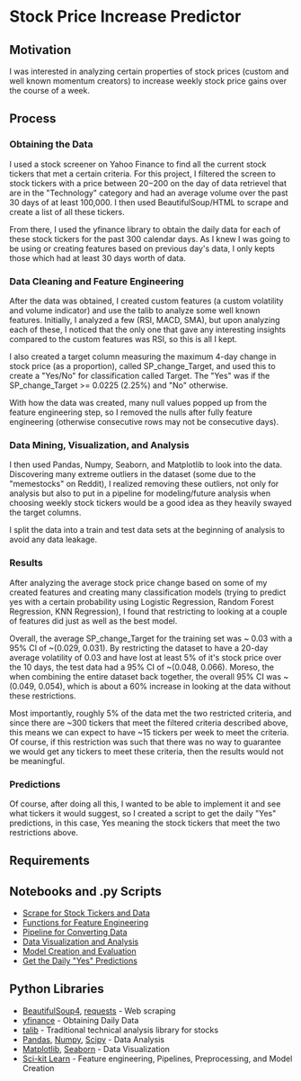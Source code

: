 # Stock Price Increase Predictor
## Motivation
I was interested in analyzing certain properties of stock prices (custom and well known momentum creators) to increase weekly stock price gains over the course of a week.

## Process
### Obtaining the Data
I used a stock screener on Yahoo Finance to find all the current stock tickers that met a certain criteria. For this project, I filtered the screen to stock tickers with a price between $20-$200 on the day of data retrievel that are in the "Technology" category and had an average volume over the past 30 days of at least 100,000. I then used BeautifulSoup/HTML to scrape and create a list of all these tickers.

From there, I used the yfinance library to obtain the daily data for each of these stock tickers for the past 300 calendar days. As I knew I was going to be using or creating features based on previous day's data, I only kepts those which had at least 30 days worth of data.

### Data Cleaning and Feature Engineering
After the data was obtained, I created custom features (a custom volatility and volume indicator) and use the talib to analyze some well known features. Initially, I analyzed a few (RSI, MACD, SMA), but upon analyzing each of these, I noticed that the only one that gave any interesting insights compared to the custom features was RSI, so this is all I kept.

I also created a target column measuring the maximum 4-day change in stock price (as a proportion), called SP_change_Target, and used this to create a "Yes/No" for classification called Target. The "Yes" was if the SP_change_Target >= 0.0225 (2.25%) and "No" otherwise.

With how the data was created, many null values popped up from the feature engineering step, so I removed the nulls after fully feature engineering (otherwise consecutive rows may not be consecutive days).

### Data Mining, Visualization, and Analysis
I then used Pandas, Numpy, Seaborn, and Matplotlib to look into the data. Discovering many extreme outliers in the dataset (some due to the "memestocks" on Reddit), I realized removing these outliers, not only for analysis but also to put in a pipeline for modeling/future analysis when choosing weekly stock tickers would be a good idea as they heavily swayed the target columns.

I split the data into a train and test data sets at the beginning of analysis to avoid any data leakage.

### Results
After analyzing the average stock price change based on some of my created features and creating many classification models (trying to predict yes with a certain probability using Logistic Regression, Random Forest Regression, KNN Regression), I found that restricting to looking at a couple of features did just as well as the best model. 

Overall, the average SP_change_Target for the training set was ~ 0.03 with a 95% CI of ~(0.029, 0.031). By restricting the dataset to have a 20-day average volatility of 0.03 and have lost at least 5% of it's stock price over the 10 days, the test data had a 95% CI of ~(0.048, 0.066). Moreso, the when combining the entire dataset back together, the overall 95% CI was ~(0.049, 0.054), which is about a 60% increase in looking at the data without these restrictions.

Most importantly, roughly 5% of the data met the two restricted criteria, and since there are ~300 tickers that meet the filtered criteria described above, this means we can expect to have ~15 tickers per week to meet the criteria. Of course, if this restriction was such that there was no way to guarantee we would get any tickers to meet these criteria, then the results would not be meaningful.

### Predictions
Of course, after doing all this, I wanted to be able to implement it and see what tickers it would suggest, so I created a script to get the daily "Yes" predictions, in this case, Yes meaning the stock tickers that meet the two restrictions above.

## Requirements

## Notebooks and .py Scripts
  * [Scrape for Stock Tickers and Data](https://github.com/EWiliams0590/StockPredictor/blob/main/GetTickersAndDataForModelTraining.py)
  * [Functions for Feature Engineering](https://github.com/EWiliams0590/StockPredictor/blob/main/FunctionsForFeatureAdding.py)
  * [Pipeline for Converting Data](https://github.com/EWiliams0590/StockPredictor/blob/main/ConvertData.py)
  * [Data Visualization and Analysis](https://github.com/EWiliams0590/StockPredictor/blob/main/Stock%20EDA.ipynb)
  * [Model Creation and Evaluation](https://github.com/EWiliams0590/StockPredictor/blob/main/Model%20Evaluation.ipynb)
  * [Get the Daily "Yes" Predictions](https://github.com/EWiliams0590/StockPredictor/blob/main/GetDailyYesPredictions.py)
  
## Python Libraries
  * [BeautifulSoup4](https://pypi.org/project/beautifulsoup4/), [requests](https://pypi.org/project/requests/) - Web scraping
  * [yfinance](https://pypi.org/project/yfinance/) - Obtaining Daily Data
  * [talib](http://mrjbq7.github.io/ta-lib/doc_index.html) - Traditional technical analysis library for stocks
  * [Pandas](https://pandas.pydata.org/), [Numpy](https://numpy.org/), [Scipy](https://www.scipy.org/) - Data Analysis
  * [Matplotlib](https://matplotlib.org/), [Seaborn](https://seaborn.pydata.org/index.html) - Data Visualization
  * [Sci-kit Learn](https://scikit-learn.org/stable/index.html) - Feature engineering, Pipelines, Preprocessing, and Model Creation
